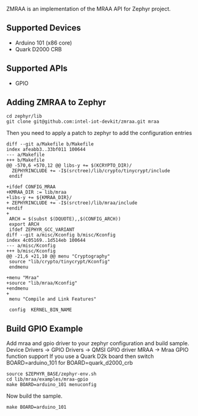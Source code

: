 ZMRAA is an implementation of the MRAA API for Zephyr project.

Supported Devices
-----------------
* Arduino 101 (x86 core)
* Quark D2000 CRB

Supported APIs
-----------------
* GPIO

Adding ZMRAA to Zephyr
----------------------

```
cd zephyr/lib
git clone git@github.com:intel-iot-devkit/zmraa.git mraa
```

Then you need to apply a patch to zephyr to add the configuration entries
```
diff --git a/Makefile b/Makefile
index afeabb3..33bf011 100644
--- a/Makefile
+++ b/Makefile
@@ -570,6 +570,12 @@ libs-y += $(KCRYPTO_DIR)/
  ZEPHYRINCLUDE += -I$(srctree)/lib/crypto/tinycrypt/include
 endif
 
+ifdef CONFIG_MRAA
+KMRAA_DIR := lib/mraa
+libs-y += ${KMRAA_DIR}/
+ ZEPHYRINCLUDE += -I$(srctree)/lib/mraa/include
+endif
+
 ARCH = $(subst $(DQUOTE),,$(CONFIG_ARCH))
 export ARCH
 ifdef ZEPHYR_GCC_VARIANT
diff --git a/misc/Kconfig b/misc/Kconfig
index 4c05169..1d514eb 100644
--- a/misc/Kconfig
+++ b/misc/Kconfig
@@ -21,6 +21,10 @@ menu "Cryptography"
 source "lib/crypto/tinycrypt/Kconfig"
 endmenu
 
+menu "Mraa"
+source "lib/mraa/Kconfig"
+endmenu
+
 menu "Compile and Link Features"
 
 config  KERNEL_BIN_NAME
```

Build GPIO Example
------------------
Add mraa and gpio driver to your zephyr configuration and build sample.
Device Drivers -> GPIO Drivers -> QMSI GPIO driver
MRAA -> Mraa GPIO function support
If you use a Quark D2k board then switch BOARD=arduino_101 for
BOARD=quark_d2000_crb

```
source $ZEPHYR_BASE/zephyr-env.sh
cd lib/mraa/examples/mraa-gpio
make BOARD=arduino_101 menuconfig
```

Now build the sample.

```
make BOARD=arduino_101 
```
